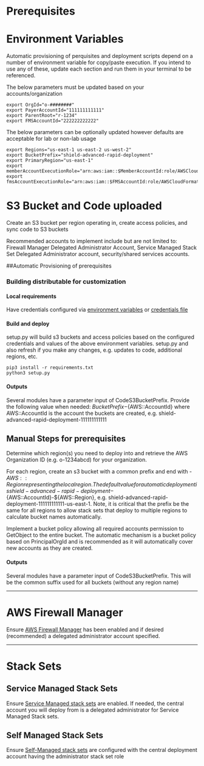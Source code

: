 # Prerequisites

# Environment Variables

Automatic provisioning of perquisites and deployment scripts depend on a number of environment variable for copy/paste execution.  If you intend to use any of these, update each section and run them in your terminal to be referenced.


The below parameters must be updated based on your accounts/organization
```
export OrgId="o-########"
export PayerAccountId="111111111111"
export ParentRoot="r-1234"
export FMSAccountId="222222222222"
```


The below parameters can be optionally updated however defaults are acceptable for lab or non-lab usage

```
export Regions="us-east-1 us-east-2 us-west-2"
export BucketPrefix="shield-advanced-rapid-deployment"
export PrimaryRegion="us-east-1"
export memberAccountExecutionRole="arn:aws:iam::$MemberAccountId:role/AWSCloudFormationStackSetExecutionRole"
export fmsAccountExecutionRole="arn:aws:iam::$FMSAccountId:role/AWSCloudFormationStackSetExecutionRole"
```


# S3 Bucket and Code uploaded
Create an S3 bucket per region operating in, create access policies, and sync code to S3 buckets

Recommended accounts to implement include but are not limited to: Firewall Manager Delegated Administrator Account, Service Managed Stack Set Delegated Administrator account, security/shared services accounts.

##Automatic Provisioning of prerequisites


### Building distributable for customization


#### Local requirements
Have credentials configured via [environment variables](https://docs.aws.amazon.com/cli/latest/userguide/cli-configure-envvars.html) or [credentials file](https://docs.aws.amazon.com/cli/latest/userguide/cli-configure-files.html)




#### Build and deploy
setup.py will build s3 buckets and access policies based on the configured credentials and values of the above environment variables.  setup.py and also refresh if you make any changes, e.g. updates to code, additional regions, etc.

```
pip3 install -r requirements.txt
python3 setup.py
```


#### Outputs
Several modules have a parameter input of CodeS3BucketPrefix. Provide the following value when needed: ${BucketPrefix}-${AWS::AccountId} where AWS::AccountId is the account the buckets are created, e.g. shield-advanced-rapid-deployment-111111111111

## Manual Steps for prerequisites
Determine which region(s) you need to deploy into and retrieve the AWS Organization ID (e.g. o-1234abcd) for your organization.

For each region, create an s3 bucket with a common prefix and end with -${AWS::Region} representing the local region. The default value for automatic deployment is shield-advanced-rapid-deployment-${AWS::AccountId}-${AWS::Region}, e.g. shield-advanced-rapid-deployment-111111111111-us-east-1.  Note, it is critical that the prefix be the same for all regions to allow stack sets that deploy to multiple regions to calculate bucket names automatically.

Implement a bucket policy allowing all required accounts permission to GetObject to the entire bucket.  The automatic mechanism is a bucket policy based on PrincipalOrgId and is recommended as it will automatically cover new accounts as they are created.


#### Outputs
Several modules have a parameter input of CodeS3BucketPrefix.  This  will be the common suffix used for all buckets (without any region name)



---
# AWS Firewall Manager
Ensure [AWS Firewall Manager](https://docs.aws.amazon.com/waf/latest/developerguide/fms-prereq.html) has been enabled and if desired (recommended) a delegated administrator account specified.

___

#  Stack Sets

## Service Managed Stack Sets

Ensure [Service Managed stack sets](https://docs.aws.amazon.com/AWSCloudFormation/latest/UserGuide/stacksets-orgs-enable-trusted-access.html) are enabled. If needed, the central account you will deploy from is a delegated administrator for Service Managed Stack sets.

## Self Managed Stack Sets

Ensure [Self-Managed stack sets](https://docs.aws.amazon.com/AWSCloudFormation/latest/UserGuide/stacksets-prereqs-self-managed.html) are configured with the central deployment account having the administrator stack set role
